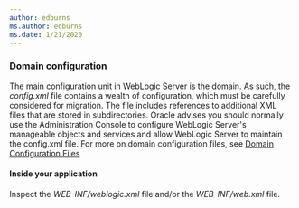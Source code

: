 ```yaml
---
author: edburns
ms.author: edburns
ms.date: 1/21/2020
---
```


### Domain configuration

The main configuration unit in WebLogic Server is the domain. As such, the *config.xml* file contains a wealth of configuration, which must be carefully considered for migration.  The file includes references to additional XML files that are stored in subdirectories.  Oracle advises you should normally use the Administration Console to configure WebLogic Server's manageable objects and services and allow WebLogic Server to maintain the config.xml file.  For more on domain configuration files, see [Domain Configuration Files](https://docs.oracle.com/en/middleware/fusion-middleware/weblogic-server/12.2.1.4/domcf/config_files.html#GUID-068FC395-4F1E-41E2-A7A5-52A8E973C0A0)

#### Inside your application

Inspect the *WEB-INF/weblogic.xml* file and/or the *WEB-INF/web.xml* file.


